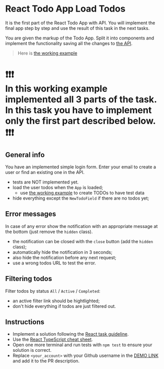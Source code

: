 # React Todo App Load Todos

It is the first part of the React Todo App with API. You will implement the
final app step by step and use the result of this task in the next tasks.

You are given the markup of the Todo App. Split it into components and
implement the functionality saving all the changes to [the API](https://mate-academy.github.io/fe-students-api/).

> Here is [the working example](https://mate-academy.github.io/react_todo-app-with-api/)
# ❗️❗️❗️</br>In this working example implemented all 3 parts of the task.</br>In this task you have to implement only the first part described below.</br>❗️❗️❗️

## General info

You have an implemented simple login form. Enter your email to create a user
or find an existing one in the API.

- tests are NOT implemented yet.
- load the user todos when the `App` is loaded;
  - use [the working example](https://mate-academy.github.io/react_todo-app-with-api/) to create TODOs to have test data
- hide everything except the `NewTodoField` if there are no todos yet;

## Error messages

In case of any error show the notification with an appropriate message at the bottom (just remove the `hidden` class).

- the notification can be closed with the `close` button (add the `hidden` class);
- automatically hide the notification in 3 seconds;
- also hide the notification before any next request;
- use a wrong todos URL to test the error.

## Filtering todos

Filter todos by status `All` / `Active` / `Completed`:

- an active filter link should be hightlighted;
- don't hide everything if todos are just filtered out.

## Instructions

- Implement a solution following the [React task guideline](https://github.com/mate-academy/react_task-guideline#react-tasks-guideline).
- Use the [React TypeScript cheat sheet](https://mate-academy.github.io/fe-program/js/extra/react-typescript).
- Open one more terminal and run tests with `npm test` to ensure your solution is correct.
- Replace `<your_account>` with your Github username in the [DEMO LINK](https://s3rhiienko.github.io/react_todo-app-loading-todos/) and add it to the PR description.
